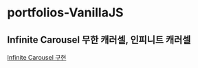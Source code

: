 # portfolios-VanillaJS
## Infinite Carousel 무한 캐러셀, 인피니트 캐러셀
<a href = "./portfolios-VanillaJS/tree/main/Infinite%20Carousel">Infinite Carousel 구현</a>
